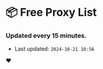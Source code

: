 # :package: Free Proxy List
### Updated every 15 minutes.

- Last updated: `2024-10-21 10:56`

:heart:
